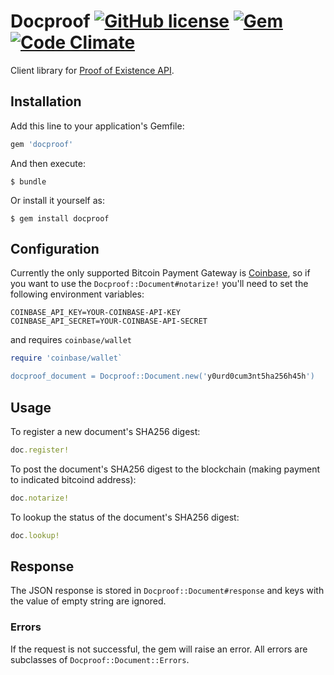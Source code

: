 # Docproof [![GitHub license](https://img.shields.io/badge/license-MIT-blue.svg?style=flat-square)](https://raw.githubusercontent.com/ixandidu/docproof/master/LICENSE.md) [![Gem](https://img.shields.io/gem/v/docproof.svg?style=flat-square)](https://rubygems.org/gems/docproof) [![Code Climate](https://codeclimate.com/github/ixandidu/docproof/badges/gpa.svg)](https://codeclimate.com/github/ixandidu/docproof)

Client library for [Proof of Existence API](https://proofofexistence.com/developers).

## Installation

Add this line to your application's Gemfile:

```ruby
gem 'docproof'
```

And then execute:

    $ bundle

Or install it yourself as:

    $ gem install docproof

## Configuration

Currently the only supported Bitcoin Payment Gateway is [Coinbase](https://github.com/coinbase/coinbase-ruby), so if you want to use the `Docproof::Document#notarize!` you'll need to set the following environment variables:

    COINBASE_API_KEY=YOUR-COINBASE-API-KEY
    COINBASE_API_SECRET=YOUR-COINBASE-API-SECRET

and requires `coinbase/wallet`

```ruby
require 'coinbase/wallet`

docproof_document = Docproof::Document.new('y0urd0cum3nt5ha256h45h') 
```

## Usage

To register a new document's SHA256 digest:

```ruby
doc.register!
```

To post the document's SHA256 digest to the blockchain (making payment to indicated bitcoind address):

```ruby
doc.notarize!
```

To lookup the status of the document's SHA256 digest:

```ruby
doc.lookup!
```

## Response

The JSON response is stored in `Docproof::Document#response` and keys with the value of empty string are ignored.

### Errors

If the request is not successful, the gem will raise an error. All errors are subclasses of `Docproof::Document::Errors`.

